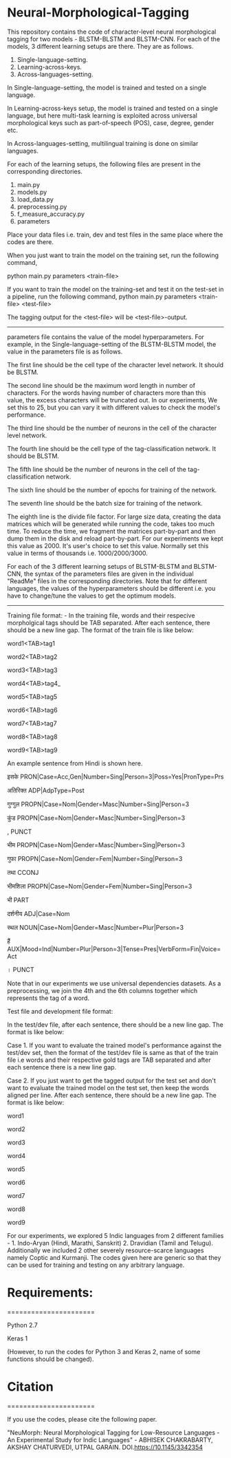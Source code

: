 # Neural-Morphological-Tagging

This repository contains the code of character-level neural morphological tagging for two models - BLSTM-BLSTM and BLSTM-CNN. For each of the models, 3 different learning setups are there. They are as follows.

1. Single-language-setting.
2. Learning-across-keys.
3. Across-languages-setting.

In Single-language-setting, the model is trained and tested on a single language.

In Learning-across-keys setup, the model is trained and tested on a single language, but here multi-task learning is exploited across universal morphological keys such as part-of-speech (POS), case, degree, gender etc.

In Across-languages-setting, multilingual training is done on similar languages.

For each of the learning setups, the following files are present in the corresponding directories.

1. main.py
2. models.py
3. load_data.py
4. preprocessing.py
5. f_measure_accuracy.py
6. parameters

Place your data files i.e. train, dev and test files in the same place where the codes are there.

When you just want to train the model on the training set, run the following command,

python main.py parameters &lt;train-file&gt;

If you want to train the model on the training-set and test it on the test-set in a pipeline, run the following command,
python main.py parameters &lt;train-file&gt; &lt;test-file&gt;

The tagging output for the &lt;test-file&gt; will be &lt;test-file&gt;-output.

*********************************************************************************************

parameters file contains the value of the model hyperparameters. For example, in the Single-language-setting of the BLSTM-BLSTM model, the value in the parameters file is as follows.
  
The first line should be the cell type of the character level network. It should be BLSTM.

The second line should be the maximum word length in number of characters. For the words having number of characters more than this value, the excess characters will be truncated out. In our experiments, We set this to 25, but you can vary it with different values to check the model's performance.

The third line should be the number of neurons in the cell of the character level network.

The fourth line should be the cell type of the tag-classification network. It should be BLSTM.

The fifth line should be the number of neurons in the cell of the tag-classification network.

The sixth line should be the number of epochs for training of the network.

The seventh line should be the batch size for training of the network.

The eighth line is the divide file factor. For large size data, creating the data matrices which will be generated while running the code, takes too much time. To reduce the time, we fragment the matrices part-by-part and then dump them in the disk and reload part-by-part. For our experiments we kept this value as 2000. It's user's choice to set this value. Normally set this value in terms of thousands i.e. 1000/2000/3000.

For each of the 3 different learning setups of BLSTM-BLSTM and BLSTM-CNN, the syntax of the parameters files are given in the individual "ReadMe" files in the corresponding directories. Note that for different languages, the values of the hyperparameters should be different i.e. you have to change/tune the values to get the optimum models.

*********************************************************************************************

Training file format: - In the training file, words and their respecive morpholgical tags should be TAB separated. 
After each sentence, there should be a new line gap. 
The format of the train file is like below:

word1&lt;TAB&gt;tag1

word2&lt;TAB&gt;tag2

word3&lt;TAB&gt;tag3

word4&lt;TAB&gt;tag4_
 

word5&lt;TAB&gt;tag5

word6&lt;TAB&gt;tag6

word7&lt;TAB&gt;tag7

word8&lt;TAB&gt;tag8

word9&lt;TAB&gt;tag9

An example sentence from Hindi is shown here.

इसके	PRON|Case=Acc,Gen|Number=Sing|Person=3|Poss=Yes|PronType=Prs

अतिरिक्त	ADP|AdpType=Post

गुग्गुल	PROPN|Case=Nom|Gender=Masc|Number=Sing|Person=3

कुंड	PROPN|Case=Nom|Gender=Masc|Number=Sing|Person=3

,	PUNCT

भीम	PROPN|Case=Nom|Gender=Masc|Number=Sing|Person=3

गुफा	PROPN|Case=Nom|Gender=Fem|Number=Sing|Person=3

तथा	CCONJ

भीमशिला	PROPN|Case=Nom|Gender=Fem|Number=Sing|Person=3

भी	PART

दर्शनीय	ADJ|Case=Nom

स्थल	NOUN|Case=Nom|Gender=Masc|Number=Plur|Person=3

हैं	AUX|Mood=Ind|Number=Plur|Person=3|Tense=Pres|VerbForm=Fin|Voice=Act

।	PUNCT

Note that in our experiments we use universal dependencies datasets. As a preprocessing, we join the 4th and the 6th columns together which represents the tag of a word.

Test file and development file format:


In the test/dev file, after each sentence, there should be a new line gap. The format is like below:

Case 1. If you want to evaluate the trained model's performance against the test/dev set, then the format of the test/dev file is same as that of the train file i.e words and their respective gold tags are TAB separated and after each sentence there is a new line gap.

Case 2. If you just want to get the tagged output for the test set and don't want to evaluate the trained model on the test set, then keep the words aligned per line. After each sentence, there should be a new line gap. The format is like below:

word1

word2

word3

word4

word5


word6

word7

word8

word9

For our experiments, we explored 5 Indic languages from 2 different families - 1. Indo-Aryan (Hindi, Marathi, Sanskrit) 2. Dravidian (Tamil and Telugu). Additionally we included 2 other severely resource-scarce languages namely Coptic and Kurmanji. The codes given here are generic so that they can be used for training and testing on any arbitrary language.

# Requirements:
======================

Python 2.7

Keras 1

(However, to run the codes for Python 3 and Keras 2, name of some functions should be changed).




# Citation
======================

If you use the codes, please cite the following paper.

"NeuMorph: Neural Morphological Tagging for Low-Resource Languages - An Experimental Study for Indic Languages" - ABHISEK CHAKRABARTY, AKSHAY CHATURVEDI, UTPAL GARAIN. DOI.https://10.1145/3342354
